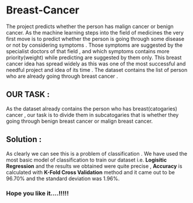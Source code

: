# Breast-Cancer
The project predicts whether the person has malign cancer or benign cancer. As the machine learning steps into the field of medicines the very first move is to predict whether the person is going through some disease or not by considering symptoms . Those symptoms are suggested by the specialist doctors of that field , and which symptoms contains more priority(weight) while predicting are suggested by them only. This breast cancer idea has spread widely as this was one of the most successful and needful project and idea of its time . The dataset contains the list of person who are already going through breast cancer .

## OUR TASK : 
As the dataset already contains the person who has breast(catogaries) cancer , our task is to divide them in subcatogaries that is whether they going through benign breast cancer or malign breast cancer.

## Solution :
As clearly we can see this is a problem of classification . We have used the most basic model of classification to train our dataset i.e. **Logisitic Regression** and the results we obtained were quite precise , **Accuracy** is calculated with **K-Fold Cross Validation** method and it came out to be 96.70% and the standard deviation was 1.96%.

### Hope you like it....!!!!!

